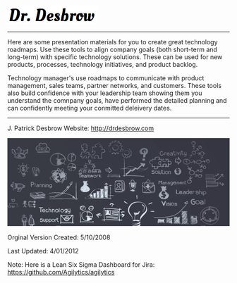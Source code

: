 <a href="http://www.drdesbrow.com" target="_blank"><img src="https://github.com/PatrickDesbrow/Technology-Hundred-Day-Plan/blob/master/Logo.png" alt="Logo"></a> 
<hr>

Here are some presentation materials for you to create great technology roadmaps. Use these tools to align company goals (both short-term and long-term) with specific technology solutions. These can be used for new products, processes, technology initiatives, and product backlog. 

Technology manager's use roadmaps to communicate with product management, sales teams, partner networks, and customers. These tools also build confidence with your leadership team showing them you understand the comnpany goals, have performed the detailed planning and can confidently meeting your conmitted deleivery dates.

<hr>

J. Patrick Desbrow Website: http://drdesbrow.com

<a href="http://www.drdesbrow.com" target="_blank"><img src="https://github.com/PatrickDesbrow/Technology-Hundred-Day-Plan/blob/master/page-home.jpg" height="200" width="100%" alt="Banner"></a>

Orginal Version Created: 5/10/2008

Last Updated: 4/01/2012

Note: Here is a Lean Six Sigma Dashboard for Jira: https://github.com/Agilytics/agilytics
